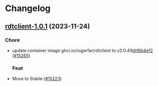 # Changelog





## [rdtclient-1.0.1](https://github.com/truecharts/charts/compare/rdtclient-0.0.4...rdtclient-1.0.1) (2023-11-24)

### Chore

- update container image ghcr.io/rogerfar/rdtclient to v2.0.49[@f6b4ef2](https://github.com/f6b4ef2) ([#15265](https://github.com/truecharts/charts/issues/15265))
  
  ### Feat

- Move to Stable ([#15223](https://github.com/truecharts/charts/issues/15223))
  
  